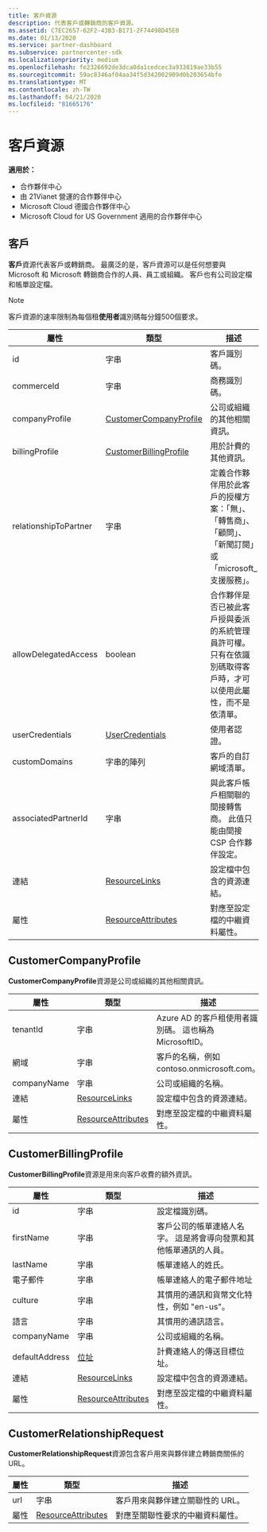 ```yaml
---
title: 客戶資源
description: 代表客戶或轉銷商的客戶資源。
ms.assetid: C7EC2657-62F2-43B3-B171-2F74498D45E0
ms.date: 01/13/2020
ms.service: partner-dashboard
ms.subservice: partnercenter-sdk
ms.localizationpriority: medium
ms.openlocfilehash: fe2326692de3dca0da1cedcec3a933819ae33b55
ms.sourcegitcommit: 59ac8346af04aa34f5d342002909d0b203654bfe
ms.translationtype: MT
ms.contentlocale: zh-TW
ms.lasthandoff: 04/21/2020
ms.locfileid: "81665176"
---
```

# <a name="customer-resources"></a>客戶資源

**適用於：**

- 合作夥伴中心
- 由 21Vianet 營運的合作夥伴中心
- Microsoft Cloud 德國合作夥伴中心
- Microsoft Cloud for US Government 適用的合作夥伴中心

## <a name="customer"></a>客戶

**客戶**資源代表客戶或轉銷商。 最廣泛的是，客戶資源可以是任何想要與 Microsoft 和 Microsoft 轉銷商合作的人員、員工或組織。 客戶也有公司設定檔和帳單設定檔。

>[!NOTE]
>客戶資源的速率限制為每個租**使用者**識別碼每分鐘500個要求。

| 屬性              | 類型                                                             | 描述                                                                                                                                  |
|-----------------------|------------------------------------------------------------------|----------------------------------------------------------------------------------------------------------------------------------------------|
| id                    | 字串                                                           | 客戶識別碼。                                                                                                                             |
| commerceId            | 字串                                                           | 商務識別碼。                                                                                                                             |
| companyProfile        | [CustomerCompanyProfile](#customercompanyprofile)                | 公司或組織的其他相關資訊。                                                                                    |
| billingProfile        | [CustomerBillingProfile](#customerbillingprofile)                | 用於計費的其他資訊。                                                                                                     |
| relationshipToPartner | 字串                                                           | 定義合作夥伴用於此客戶的授權方案：「無」、「轉售商」、「顧問」、「新聞訂閱」或「microsoft\_支援服務」。 |
| allowDelegatedAccess  | boolean                                                          | 合作夥伴是否已被此客戶授與委派的系統管理員許可權。 只有在依識別碼取得客戶時，才可以使用此屬性，而不是依清單。                                                         |
| userCredentials       | [UserCredentials](user-resources.md#usercredentials) | 使用者認證。                                                                                                                        |
| customDomains         | 字串的陣列                                                 | 客戶的自訂網域清單。                                                                                                        |
| associatedPartnerId   | 字串                                                           | 與此客戶帳戶相關聯的間接轉售商。 此值只能由間接 CSP 合作夥伴設定。                              |
| 連結                 | [ResourceLinks](utility-resources.md#resourcelinks)             | 設定檔中包含的資源連結。                                                                                             |
| 屬性            | [ResourceAttributes](utility-resources.md#resourceattributes)   | 對應至設定檔的中繼資料屬性。                                                                                        |

## <a name="customercompanyprofile"></a>CustomerCompanyProfile

**CustomerCompanyProfile**資源是公司或組織的其他相關資訊。

| 屬性    | 類型                                                           | 描述                                                                       |
|-------------|----------------------------------------------------------------|-----------------------------------------------------------------------------------|
| tenantId    | 字串                                                         | Azure AD 的客戶租使用者識別碼。 這也稱為 MicrosoftID。 |
| 網域      | 字串                                                         | 客戶的名稱，例如 contoso.onmicrosoft.com。                             |
| companyName | 字串                                                         | 公司或組織的名稱。                                          |
| 連結       | [ResourceLinks](utility-resources.md#resourcelinks)           | 設定檔中包含的資源連結。                                  |
| 屬性  | [ResourceAttributes](utility-resources.md#resourceattributes) | 對應至設定檔的中繼資料屬性。                             |

## <a name="customerbillingprofile"></a>CustomerBillingProfile

**CustomerBillingProfile**資源是用來向客戶收費的額外資訊。

| 屬性       | 類型                                                           | 描述                                                                                                                                            |
|----------------|----------------------------------------------------------------|--------------------------------------------------------------------------------------------------------------------------------------------------------|
| id             | 字串                                                         | 設定檔識別碼。                                                                                                                                |
| firstName      | 字串                                                         | 客戶公司的帳單連絡人名字。 這是將會導向發票和其他帳單通訊的人員。 |
| lastName       | 字串                                                         | 帳單連絡人的姓氏。                                                                                                                  |
| 電子郵件          | 字串                                                         | 帳單連絡人的電子郵件地址                                                                                                                    |
| culture        | 字串                                                         | 其慣用的通訊和貨幣文化特性，例如 "en-us"。                                                                               |
| 語言       | 字串                                                         | 其慣用的通訊語言。                                                                                                            |
| companyName    | 字串                                                         | 公司或組織的名稱。                                                                                                               |
| defaultAddress | [位址](utility-resources.md#address)                       | 計費連絡人的傳送目標位址。                                                                                   |
| 連結          | [ResourceLinks](utility-resources.md#resourcelinks)           | 設定檔中包含的資源連結。                                                                                                       |
| 屬性     | [ResourceAttributes](utility-resources.md#resourceattributes) | 對應至設定檔的中繼資料屬性。                                                                                                  |

## <a name="customerrelationshiprequest"></a>CustomerRelationshipRequest

**CustomerRelationshipRequest**資源包含客戶用來與夥伴建立轉銷商關係的 URL。

| 屬性   | 類型                                                           | 描述                                                              |
|------------|----------------------------------------------------------------|--------------------------------------------------------------------------|
| url        | 字串                                                         | 客戶用來與夥伴建立關聯性的 URL。 |
| 屬性 | [ResourceAttributes](utility-resources.md#resourceattributes) | 對應至關聯性要求的中繼資料屬性。       |